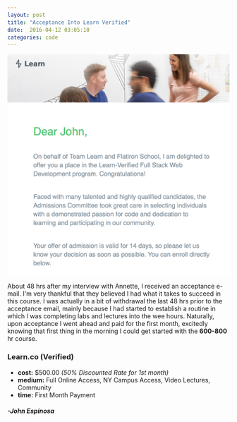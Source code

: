 ```yaml
---
layout: post
title: "Acceptance Into Learn Verified"
date:  2016-04-12 03:05:10
categories: code
---
```


![Accepted!](/img/Acceptance.png)

About 48 hrs after my interview with Annette, I received an acceptance e-mail. I'm very thankful that they believed I had what it takes to succeed in this course. I was actually in a bit of withdrawal the last 48 hrs prior to the acceptance email, mainly because I had started to establish a routine in which I was completing labs and lectures into the wee hours. Naturally, upon acceptance I went ahead and paid for the first month, excitedly knowing that first thing in the morning I could get started with the **600-800** hr course. 

### Learn.co (Verified)

+ **cost:** $500.00 _(50% Discounted Rate for 1st month)_
+ **medium:** Full Online Access, NY Campus Access, Video Lectures, Community 
+ **time:** First Month Payment



#### _-John Espinosa_  